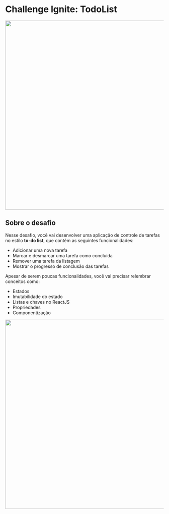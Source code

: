 # Challenge Ignite: TodoList

<div align="center">
  <img width="600" src="https://user-images.githubusercontent.com/86172286/219900404-93db9eaf-3020-4b0f-bfa4-bd23a5865161.gif">
</div>

## Sobre o desafio

Nesse desafio, você vai desenvolver uma aplicação de controle de tarefas no estilo **to-do list**, que contém as seguintes funcionalidades:

- Adicionar uma nova tarefa
- Marcar e desmarcar uma tarefa como concluída
- Remover uma tarefa da listagem
- Mostrar o progresso de conclusão das tarefas

Apesar de serem poucas funcionalidades, você vai precisar relembrar conceitos como:

- Estados
- Imutabilidade do estado
- Listas e chaves no ReactJS
- Propriedades
- Componentização

<div align="center">
  <img width="600" src="https://user-images.githubusercontent.com/86172286/235354722-b67f4973-86f8-4a5b-8390-a958078d7453.png">
</div>
